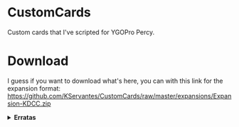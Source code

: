 # CustomCards
Custom cards that I've scripted for YGOPro Percy.

# Download
I guess if you want to download what's here, you can with this link for the expansion format:
https://github.com/KServantes/CustomCards/raw/master/expansions/Expansion-KDCC.zip

<details>
<summary> <b>Erratas</b> </summary>
<div>
  
10000020 | Slifer the Sky Dragon | 
> Requires 3 Tributes to Normal Summon (cannot be Normal Set). This cards' effects cannot be negated. This card's Normal Summon cannot be negated. When Normal Summoned, cards and effects cannot be activated. During the End Phase, if this card was Special Summoned except by a Divine monster effect: Send it to the Graveyard. Gains 1000 ATK and DEF for each card in your hand. If a monster(s) is Normal or Special Summoned to your opponent's field in Attack Position: That monster(s) loses 2000 ATK, then if its ATK has been reduced to 0 as a result, destroy it. You can only control 1 card whose original name is "Slifer the Sky Dragon" on the field.

10000000 | Obelisk the Tormentor | 
> Requires 3 Tributes to Normal Summon (cannot be Normal Set). This cards' effects cannot be negated. This card's Normal Summon cannot be negated. When Normal Summoned, cards and effects cannot be activated. Cannot be targeted by Spells, Traps, or card effects. During the End Phase, if this card was Special Summoned except by a Divine monster effect: Send it to the Graveyard. You can Tribute 2 monsters; destroy all monsters your opponent controls. This card cannot declare an attack the turn this effect is activated. You can only control 1 card whose original name is "Obelisk the Tormentor" on the field.

10000010 | The Winged Dragon of Ra | 
> Requires 3 Tributes to Normal Summon (cannot be Normal Set). This cards' effects cannot be negated. This card's Normal Summon cannot be negated. When Normal Summoned, other cards and effects cannot be activated. When this card is Normal Summoned: This card gains ATK/DEF equal to the original ATK/DEF of the Tributes. You can pay 1000 LP, then target 1 monster on the field; destroy that target. During either's player turn: you can discard "De-fusion"; gain LP equal to this card's original ATK, then make this card's original ATK and DEF 0. When this card is special summoned, you can pay LP so that you only have 100 left; this card original ATK and DEF become equal to the amount of LP paid. During the End Phase, if this card was Special Summoned except by a Divine monster effect: Send it to the Graveyard. You can only control 1 card whose original name is "The Winged Dragon of Ra" on the field.

10000080 | The Winged Dragon of ra - Sphere Mode | 
> Cannot be Special Summoned. Requires 3 Tributes from either side of the field to Normal Summon to that side of the field (cannot be Normal Set), then shift control to this card's owner during the End Phase of the next turn. Cannot attack. Your opponent cannot target this card for attacks or by card effects. You can Tribute this card; Special Summon 1 "The Winged Dragon of Ra" from your hand or Deck, and if you do, add 1 "De-fusion" from your Deck or GY.

10000090 | The Winged Dragon of ra - Immortal Phoenix | 
> Cannot be Normal Summoned/Set. Must be Special Summoned by its own effects, and cannot be Special Summoned by other ways. If "The Winged Dragon of Ra" is sent from the field to your Graveyard while this card is in your Graveyard: Special Summon this card. Cards and effects cannot be activated in response to this effect's activation. This card is unaffected by other cards' effects. You can pay 1000 LP; send 1 monster on the field to the Graveyard. Once per turn only, during the End Phase: Send this card to the Graveyard, and if you do, Special Summon 1 "The Winged Dragon of Ra - Sphere Mode" from your hand, Deck, or Graveyard, ignoring its Summoning conditions.
You can tribute 3 Divine monsters you control including 1 card with the original name "The Winged Dragon of Ra" from your side of the field: Special Summon this card from your hand: Send all other monsters on field to the Gy, until End Phase you can only summon monsters from Graveyard.

10000040 | Holactie the Creator of Light | 
> Cannot be Normal Summoned/Set. Can only be summoned after adding this card to the hand with "True Name". Must be Special Summoned (from your hand) by Tributing 3 monsters whose original names are "Slifer the Sky Dragon", "Obelisk the Tormentor", and "The Winged Dragon of Ra" while having "Mound of the Bound Creator" on the field. This card's Special Summon cannot be negated. The player that Special Summons this card wins the Duel. Once per Duel, you can discard this card to add 1 Divine-Beast type monster to your hand from your deck or graveyard except "The Winged Dragon of Ra - Sphere Mode".

74875003 | Ra's Disciple | 
> When this card is Summoned: You can Special Summon up to 2 other "Ra's Disciple" from your hand, Deck, and/or Graveyard. You can only use this effect of "Ra's Disciple" once per turn. Cannot be Tributed, except for its own effect.
Once per turn, you can Tribute Summon "Slifer the Sky Dragon", "Obelisk the Tormentor", or "The Winged Dragon of Ra" from your hand as an additional Normal summon. You cannot Special Summon monsters, except by the effect of "Ra's Disciple". If this card is destroyed by battle; destroy all other faceup "Ra's Disciple" you control.

21208154 | The Wicked Avatar | [Divine]
> Must first be Normal summoned. Requires 3 Tributes to Normal Summon or Set. Faceup Divine Fiend Type monsters you control cannot be destroyed by opponent Spell or Trap card effects. The ATK and DEF of this card are each 100 points higher than the highest face-up monster's ATK on the field (except "The Wicked Avatar"). You can only control 1 card whose original name is "The Wicked Avatar" on the field. Once per turn, during the End Phase, if this card was Special Summoned: Send it to the GY.

57793869 | The Wicked Eraser | [Divine]
> Must first be Normal summoned. Requires 3 Tributes to Normal Summon or Set. The ATK and DEF of this card are each equal to the number of cards your opponent controls x 1000. When this card is destroyed and sent to the Graveyard, destroy all cards on the field. Once per turn, during your Main Phase, you can destroy this card. During the End Phase, if this card was Special Summoned: Send it to the GY. 

62180201 | The Wicked Dreadroot | [Divine]
> Must first be Normal summoned. Requires 3 Tributes to Normal Summon or Set. Halve the ATK and DEF of all monsters on the field, except this card. Once per turn, during the End Phase, if this card was Special Summoned: Send it to the GY.

6007213 | Uria, Lord of Searing Flames | [Divine]
> Cannot be Normal Summoned/Set. Must be First Special Summoned (from your hand) by sending 3 Trap Cards you control to the Graveyard. This card gains 500 ATK for each Trap Card in your Graveyard. Once per turn: You can remove from play 1 Trap Card from your Graveyard; Target 1 Set Spell/Trap Card your opponent controls; destroy that target. Neither player can activate Spell/Trap Cards in response to this effect's activation. This card is unaffected by Trap Cards. 
While this card is in your graveyard you can discard 1 Trap Card; Special summon it (this effect can only be used once per turn). You can only control 1 card whose original name is "Uria, Lord of Searing Flames" on the field.

32491822 | Hamon, Lord of Striking Thunder | [Divine]
> Cannot be Normal Summoned/Set. Must be First Special Summoned (from your hand) by sending 3 Spell Cards you control to the Graveyard. If this card destroys an opponent's monster by battle and sends it to the Graveyard: Inflict 1000 damage to your opponent. While this card is in face-up Defense Position, monsters your opponent controls cannot target monsters for attacks, except this one. This card is unaffected by Spell Cards.
While this card is in your graveyard you can discard 1 Spell Card; Special summon it (this effect can only be used once per turn). You can only control 1 card whose original name is "Hamon, Lord of Striking Thunder" on the field.

69890967 | Raviel, Lord of Phantasms | [Divine]
> Cannot be Normal Summoned/Set. Must be First Special Summoned (from your hand) by Tributing 3 monsters. If your opponent Normal or Flip Summons a monster(s): You can Special Summon 1 "Phantasm Token" (Fiend-Type/DARK/Level 1/ATK 1000/DEF 1000) for each monster Summoned, but it cannot declare an attack. Once per turn: You can Tribute 1 monster; this card gains ATK equal to the original ATK of the Tributed monster until the end of this turn. This card's effects cannot be negated. 
While this card is in your graveyard you can tribute 2 monsters you control; Special summon it (this effect can only be used once per turn). You can only control 1 card whose original name is "Raviel, Lord of Phantasms" on the field. 

30604579 | Thor, Lord of the Aesir | [Divine] | 1 Tuner + 2+ non-Tuner monsters

67098114 | Loki, Lord of the Aesir | [Divine] | 1 Tuner + 2+ non-Tuner monsters 

93483212 | Odin, Father of the Aesir | [Divine] | 1 Tuner + 2+ non-Tuner monsters

269012 | Mound of the Bound Creator |
> Level 10 or higher monsters on the field cannot be targeted by card effects. If a Level 10 or higher monster on the field destroys a monster by battle and sends it to the Graveyard: The player who controlled the destroyed monster takes 1000 damage. When this card on the field is destroyed by a card effect and sent to the Graveyard: You can add 1 DIVINE monster from your Deck to your hand.

25833572 | Gate Guardian |
> Cannot be Normal Summoned/Set. Must first be Special Summoned (from your hand) by Tributing 1 "Sanga of the Thunder", "Kazejin", and "Suijin". This card cannot be destroyed by card effects. (Quick Effect) You can only use 1 of the following effects of "Gate Guardian" per turn, and only once that turn, during damage calculation, if this card attacks or is being attacked by an opponent monster: You can target that monster; 
● switch this card's attack with that target's ATK during damage calculation only. 
● return that target to the hand. 
● destroy that target and special summon 1 level 7 monster from our hand.

25955164 | Sanga of the Thunder |
> Once per turn during damage calculation, if this card attacks an opponent monster: You can target that monster; destroy that target and special summon 1 level 7 monster from our hand. If this card is in your graveyard: You can pay 1000 LP; add this card to your hand. (This effect of "Sanga of the Thunder" can only be used once per turn.)

62340868 | Kazejin |
> Once per turn during damage calculation, if this card attacks an opponent monster: You can target that monster; return that target to the hand (this is a Quick Effect). This card cannot be targeted by card effects.

98434877 | Suijin |
> Once per turn during damage calculation, if this card attacks an opponent monster: You can target that monster; switch this card's attack with that target's ATK during damage calculation only (this is a Quick Effect). This card cannot be destroyed by battle.

13331639 | Supreme King Z-ARC | 
> Must be Fusion Summoned first. If this card is Fusion Summoned: Destroy all cards your opponent controls. Cannot be destroyed by your opponent's card effects. Your opponent cannot target this card with card effects. When this card destroys an opponent's monster by battle: You can Special Summon 1 "Supreme King Dragon" monster from your Deck or Extra Deck. If this card in the Monster Zone is destroyed by battle or card effect: You can place this card in your Pendulum Zone.

22211622 | Supreme King Gate Infinity | 
> If you control a monster, you cannot Pendulum Summon except "Supreme king" monsters. This effect cannot be negated. If you took no damage because you used the Pendulum Effect of "Supreme King Gate Zero": You can gain LP equal to the original damage you would have taken.

96227613 | Supreme King Gate Zero | 
> If you control only "Supreme King" monsters, you take no damage. Once per turn, if you have "Supreme King Gate Infinity" in your other Pendulum Zone: You can destroy both cards in your Pendulum Zones, and if you do, add 1 "Polymerization" Spell Card or "Fusion" Spell Card from your Deck to your hand.

96733134 | Supreme King Dragon Odd-Eyes |
> You can Tribute 2 "Supreme King" monsters; Special Summon this card from your hand. If your Pendulum Monster battles an opponent's monster, any battle damage it inflicts to your opponent is doubled. During the Battle Phase (Quick Effect): You can Tribute this card; Special Summon up to 2 face-up "Supreme King Dragon" and/or "Supreme King Gate" Pendulum Monsters from your Extra Deck and/or GY in Defense Position, except "Supreme King Dragon Odd-Eyes".

70771599 | Supreme King Dragon Clear Wing |
> If a Synchro Monster is Synchro Summoned to your opponent's field while you control 2 "Supreme King" monsters, you can Special Summon this card (from your Extra Deck) by Tributing 2 faceup "Supreme King" monsters. (This Special Summon is treated as a Synchro Summon.) 
If this card is Synchro Summoned: You can negate all face-up monsters your opponent currently controls until End Phase. Once per turn, before damage calculation, if this card battles an opponent's monster: You can destroy that monster, and if you do, inflict damage to your opponent equal to the destroyed monster's original ATK. 
If this card is in your GY: You can Tribute 2 "Supreme King Dragon" monsters; Special Summon this card. During the Battle Phase (Quick Effect): You can return this card to the Extra Deck; Special Summon up to 2 "Supreme King Dragon" Pendulum Monsters from your Extra Deck in Defense Position.

43387895 | Supreme King Dragon Starving Venom |
> Can be Special Summoned by Tributing the above cards you control (in which case you do not use "Polymerization"). If a Fusion Monster is Summoned to your opponent's field ,you can Special Summon this card (from your Extra Deck) by Tributing 2 "Supreme King" monsters, and if u do the ①st effect of this card becomes quick effect for that turn only. (This Special Summon is treated as a Fusion Summon.) 
①: You can target 1 other monster on the field or in the GY; until the End Phase, this card's name becomes that monster's original name, and replace this effect with that monster's original effects (this effect can only be used once per turn), also for the rest of this turn, if your monster attacks a Defense Position monster, inflict piercing battle damage to your opponent and your opponent takes no damage from this cards' effects or attacks.
②: During the Battle Phase (Quick Effect): You can return this card to the Extra Deck; Special Summon up to 2 "Supreme King Dragon" Pendulum Monsters from your Extra Deck in Defense Position. 

42160203 | Supreme King Dragon Dark Rebellion |
> If an Xyz Monster is Summoned to your opponent's field, you can Xyz Summon this card using 2 level 4 "Supreme King" monsters. 
Once per turn, before damage calculation, if this card battles an opponent's monster: You can detach 1 material from this card; until the end of this turn, change the ATK of that face-up opponent's monster to 0, and if you do, this card gains ATK equal to the original ATK of that opponent's monster. During the Battle Phase (Quick Effect): You can return this card to the Extra Deck; Special Summon up to 2 "Supreme King Dragon" pendulum monsters from your Graveyard in Defense Position.

50954680 | Crystal Wing Synchro Dragon | 1 Wind Tuner + 1 non-Tuner "Clear Wing" monster
> When another monster's effect is activated (Quick Effect): You can negate the activation, and if you do, destroy that monster, and if you do that, this card gains ATK equal to the destroyed monster's original ATK until the end of this turn, you can only use this effect once per turn.
If this card battles an opponent's Level 5 or higher monster, during damage calculation: This card gains ATK equal to the current ATK of the opponent's monster it is battling during that damage calculation only.

58074177 | Odd-Eyes Wing Dragon | 1 Tuner + 1 non-Tuner "Clear Wing" monster
> (This card is always treated as a "Supreme King" card.)
If this card in the Monster Zone is destroyed: You can place this card in your Pendulum Zone. You can use either of the following effects of "Odd-Eyes Wing Dragon" per turn:
①: You can target 1 Effect Monster your opponent controls; it has its effects negated until the end of this turn.
②: During either player's Battle Phase, if this card was Synchro Summoned: You can destroy all Level 5 or higher monsters your opponent controls.

45014450 | Odd-Eyes Venom Dragon |
> (This card is always treated as a "Supreme King" card.)
Once per turn: You can target 1 face-up monster your opponent controls; until the End Phase, this card gains ATK equal to its ATK, and if it does, this card's name becomes that monster's original name, and replace this effect with that monster's original effects. If this card in the Monster Zone is destroyed: You can Special Summon 1 monster from your Pendulum Zone, and if you do, place this card in your Pendulum Zone.

45627618 | Odd-Eyes Rebellion Dragon |
> (This card is always treated as a "Supreme King" card.)
If you can Pendulum Summon Level 7, you can Pendulum Summon this face-up card in your Extra Deck. If this card is Xyz Summoned by using an Xyz Monster as a Material: You can Destroy as many Level 7 or lower monsters your opponent controls as possible, inflict 1000 damage to your opponent for each card destroyed. Once per turn during your BattlePhase(Quick Effect): You can detach 1 Xyz Material from this card; this card can make another attack. If this card in the Monster Zone is destroyed by battle or card effect: You can destroy as many cards in your Pendulum Zones as possible (min. 1), and if you do, place this card in your Pendulum Zone.

21770839 | Odd-Eyes Phantasma Dragon | 
> When there is a monster in your Pendulum Zone and an "Odd-Eyes" in your Extra Deck, you can Pendulum Summon this card regardless of your Pendulum Scales. If this card attacks an opponent's monster, during damage calculation: You can make that opponent's monster lose 1000 ATK for each face-up Pendulum Monster in your Extra Deck, during that damage calculation only. You can only use this monster effect of "Odd-Eyes Phantasma Dragon" once per turn.

1686814 | Ultimaya Tzolkin |
> (This card's original Level is always treated as 12.)
Cannot be Synchro Summoned. Must be Special Summoned (from your Extra Deck) by sending 2 Level 5 or higher monsters you control with the same Level to the Graveyard (1 Tuner and 1 non-Tuner), and cannot be Special Summoned by other ways. Once per turn, when a Spell/Trap Card(s) is Set on your side of the field (except during the Damage Step): You can Special Summon 1 "Signer Dragon" Monster from your Extra Deck. Cannot be targeted for attacks or by card effects, while you control another Synchro Monster.

9012916 | Black-Winged Dragon | 
> (This card is always treated as "Signer Dragon" and "Blackwing" card.)

68431965 | Shooting Riser Dragon |
> (This card is always treated as "Signer Dragon" and "Blackwing" card.)

44508094 | Stardust Dragon | 
> (This card is always treated as "Signer Dragon" card.)

73580471 | Black Rose Dragon | 
> (This card is always treated as "Signer Dragon" card.)

70902743 | Red Dragon Archfiend | 
> (This card is always treated as "Signer Dragon" card.)

25862681 | Ancient Fairy Dragon | 
> (This card is always treated as "Signer Dragon" card.)
You can Special Summon 1 Level 4 or lower monster from your hand, you can only use this effect of "Ancient Fairy Dragon" once per turn. You cannot conduct your Battle Phase the turn you activate this effect. You can destroy as many Field Spell Cards on the field as possible, then you can add 1 Field Spell Card from your Deck to your hand, you can only use this effect of "Ancient Fairy Dragon" once per turn. Each time a Field Spell Card is activated, gain 1000 Life Points immediately after it resolves.

2403771 | Power Tool Dragon | 
> (This card is always treated as "Signer Dragon" card.)

25165047 | Life Stream Dragon | 
> (This card is always treated as "Signer Dragon" card.)

65330383 | Knightmare Gryphon | 
> If this card is Link Summoned: You can discard 1 card, then target 1 card on the field; return it to the Deck, then, if this card was co-linked when this effect was activated, you can draw 1 card. You can only use this effect of "Knightmare Gryphon" once per turn. Special Summoned monsters on the field except "Knightmare Gryphon" cannot activate their effects except co-linked "Knightmare" monsters.

75452921 | Knightmare Cerberus | 
> If this card is Link Summoned: You can discard 1 card, then target 1 Special Summoned monster in your opponent's Main Monster Zone; destroy it, then, if this card was co-linked when this effect was activated, you can draw 1 card. You can only use this effect of "Knightmare Cerberus" once per turn. Co-linked monsters you control cannot be destroyed by battle.

38342335 | Knightmare Unicorn | 
> If this card is Link Summoned: You can discard 1 card, then target 1 Spell/Trap in your GY; Set it to your field, but it cannot be activated this turn, then, if this card was co-linked when this effect was activated, you can draw 1 card. You can only use this effect of "Knightmare Unicorn" once per turn. While any co-linked "Knightmare" monsters are on the field, for your normal draw in your Draw Phase, draw 1 card for each different card name among those co-linked "Knightmare" monsters, instead of drawing just 1 card.

39064822 | Knightmare Goblin | 
> If this card is Link Summoned during your turn: You can discard 2 card; if this card was co-linked when this effect was activated, you can draw 1 card, also, during your Main Phase this turn, you can Normal Summon 1 monster from your hand to your zone this card points to, in addition to your Normal Summon/Set. You can only apply this effect of "Knightmare Goblin" once per turn. Neither player can target co-linked "Knightmare" monsters you control with card effects.

2857636 | Knightmare Phoenix | 
> If this card is Link Summoned: You can discard 1 card, then target 1 Spell/Trap your opponent controls; destroy it, then, if this card was co-linked when this effect was activated, you can draw 1 card. You can only use this effect of "Knightmare Phoenix" once per turn.
Once per turn, while any co-linked "Knightmare" monsters are on the field pay 1500 LP for each different card name among those co-linked "Knightmare" monsters; Draw 1 card for each 1000 LP lost by this effect.

4168871 | Cards for Black Feathers | 
> Banish 1 "Blackwing" monster from your hand; draw 2 cards. You cannot Special Summon during the turn you activate this card except "Blackwing" monstes. You can only activate 1 "Cards for Black Feathers" per turn.

90809975 | Toadally Awesome |
> During the Standby Phase: You can detach 1 Xyz Material from this card; Special Summon 1 "Frog" monster from your Deck. During either player's turn, when your opponent activates a Spell/Trap Card, or monster effect: You can send 1 Aqua-Type monster from your hand or face-up from your field to the Graveyard; for the rest of the turn "Frog" monsters you control are unaffected by your opponent card's effects until End Phase, this effect can only be used once per turn. If this card is sent to the Graveyard: You can target 1 WATER monster in your Graveyard; add it to your hand.

5043010 | Firewall Dragon | 
> Once while face-up on the field (Quick Effect): You can target monsters on the field and/or GY up to the number of monsters co-linked to this card; return them to the hand, you can only use this effect of "Firewall Dragon" once per turn. If a monster this card points to is destroyed by battle or sent to the GY: You can Send 1 card from your hand to GY; Special Summon 1 monster from your hand.

30539496 | True King Lithosagym, the Disaster |
> If this card is in your hand: You can destroy 2 other monsters in your hand and/or face-up on your field, including an EARTH monster, and if you do, Special Summon this card, and if you do that, and both destroyed monsters were EARTH, you can also look at your opponent's Extra Deck and target up to 2 monsters with different names; cards with those name, and their effects, cannot be used. If this card is destroyed by card effect: You can Special Summon 1 non-EARTH Wyrm-Type monster from your Graveyard. You can only use each effect of "True King Lithosagym, the Disaster" once per turn.

88581108 | True King of All Calamities |
> During either player's turn: You can only use 1 of the following effects of "True King of All Calamities" per turn, and only once that turn; You can detach 1 Xyz Material from this card and declare 1 Attribute and until end phase:
①: This turn, all face-up monsters on the field become that Attribute.
②: All monsters in your opponent's possession with that Attribute cannot activate their effects. 
Monsters that "True Draco" and "True King" monsters in your hand would destroy with their effects can be chosen from your opponent's field.

| Every solemn |
92512625 
84749824 
41420027 
40605147 
> →[activation] During your next turn, all the damage your opponent takes becomes 0.

52653092 | Number S0: Utopic ZEXAL | 
> You can also Xyz Summon this card by discarding 1 "Rank-Up-Magic" Normal Spell Card, then using a "Utopia" monster you control as the Xyz Material. (Transfer its Xyz Materials to this card.) This card's Xyz Summon cannot be negated. When Xyz Summoned, your opponent's cards and effects cannot be activated and this card's gains ATK and DEF equal to the rank of the material used for its summon x500.
This card gains 500 ATK for each Xyz Material attached to it.
Once per turn when your opponent activates a card effect (Quick Effect): You can detach 2 Xyz Material from this card; this card is unaffected by your opponent's card effects for the rest of this turn.

56832966 | Number S39: Utopia the Lightning |
> You can also Xyz Summon this card by using a Rank 4 "Utopia" monster you control as material. (Transfer its Xyz Materials to this card.) Cannot be used as material for an Xyz Summon. If this card battles, your opponent cannot activate cards or effects until the end of the Damage Step. Once per Chain, during damage calculation, if this card battles an opponent's monster while this card has a "Utopia" Xyz Monster as material (Quick Effect): You can detach 2 materials from this card; this card's ATK becomes 5000 during that damage calculation only. (Cannot declare an attack while you control other monsters except "Number" or Token monsters.)

83531441 | Dante, Traveler of the Burning Abyss | 2 Level 3 Fiend type monsters

74586817 | PSY-Framelord Omega | 1 PSY-Frame Tuner + 1+ non-Tuner Psychic type monsters

30100551 | Minerva, the Exalted Lightsworn | 2 Level 4 "Lightsworn" monsters

29587993 | Mist Valley Apex Avian |
> [+] Cannot be pendulum summoned.

21076084 | Trickstar Reincarnation |
> Banish your entire hand, and if you do, draw the same number of cards then your opponent takes 200 damage for each card banished by this effect. You can banish this card from your GY, then target 1 "Trickstar" monster in your GY; Special Summon it.

76794549 | Astrograph Sorcerer |
> If card(s) you control is destroyed by battle or card effect: You can Special Summon this card from your hand, then you can choose 1 Magician or Supreme King monster in the Graveyard, Extra Deck, or that is banished, and that was destroyed this turn, and add 1 monster with the same name from your Deck to your hand. 
You can banish this card you control, plus 4 monsters from your hand, field, and/or Graveyard (1 each with "Pendulum Dragon", "Xyz Dragon", "Synchro Dragon", and "Fusion Dragon" in their names); Special Summon 1 "Supreme King Z-ARC" from your Extra Deck. (This is treated as a Fusion Summon.)

52687916 | Trishula, Dragon of the Ice Barrier |
> 1 Tuner + 2+ non-Tuner monsters
When this card is Synchro Summoned: You can banish up to 1 card each from your opponent's hand, field, and GY. (The card in the hand is chosen at random.) You can only use this effect of "Trishula, Dragon of the Ice Barrier" once per turn.

44665365 | Herald of Perfection |
> You can Ritual Summon this card with "Dawn of the Herald". During either player's turn, when your opponent activates a Spell Card, Trap Card, or monster effect: You can send the same type of card(Spell Card, Trap Card, or monster) from your hand to the Graveyard; negate the activation.

38179121 | Double Evolution Pill | 
> Banish 1 Dinosaur monster and 1 non-Dinosaur monster from your hand and/or Field; Special Summon 1 Level 7 or higher Dinosaur monster from your hand or Deck, ignoring its Summoning conditions. You can only activate 1 "Double Evolution Pill" per turn.

18940556 | Ultimate conductor Tyranno | 
> Cannot be Normal Summoned/Set. Must first be Special Summoned (from your hand) by banishing 2 Dinosaur-Type monsters from your Graveyard. Once per turn, during either player's Main Phase: You can destroy 1 monster in your hand or field, and if you do, change all face-up monsters your opponent controls to face-down Defense Position. This card can attack all monsters your opponent controls, once each. 

24224830 | Called by the Grave |
> Each player target 1 monster in their opponent's GY; banish those targets, and if you do, until the end of the next turn, their effects are negated, as well as the activated effects and effects on the field of monsters with the same original name.

82732705 | Skill Drain |
> Activate by paying 1000 Life Points. Declare a number from 1 to 12; The effects of all face-up monsters with the same Level/Rank/Link Rating as the selected value on the field are negated while those monsters are face-up on the field (but their effects can still be activated).

24094258 | Heavymetalfoes Electrumite |
> If this card is Link Summoned: You can add 1 Pendulum Monster from your Deck to your Extra Deck face-up. Once per turn: You can target 1 other face-up "Metalfoes" card you control; destroy it, then add 1 face-up Pendulum Monster from your Extra Deck to your hand. If a card(s) in your Pendulum Zone leaves the field: Draw 1 card. You can only use this effect of "Heavymetalfoes Electrumite" once per turn.

53804307 | Blaster, Dragon Ruler of Infernos |
> If this card is in your hand or Graveyard: You can banish a total of 2 FIRE and/or Dragon-Type monsters from your hand and/or Graveyard, except this card; Special Summon this card. During your opponent's End Phase, if this card was Special Summoned: Return it to the hand. You can discard this card and 1 FIRE monster to the Graveyard, then target 1 card on the field; destroy that target. If this card is banished: You can add 1 FIRE Dragon-Type monster from your Deck to your hand. You can only use 1 "Blaster, Dragon Ruler of Infernos" effect per turn, and only once that turn.
Cannot be used as a Material for a Tribute, Synchro, Xyz Summon, Fusion or Link Summon except for a Dragon-Type monster.

26400609 | Tidal, Dragon Ruler of Waterfalls |
> If this card is in your hand or Graveyard: You can banish a total of 2 WATER and/or Dragon-Type monsters from your hand and/or Graveyard, except this card; Special Summon this card. During your opponent's End Phase, if this card was Special Summoned: Return it to the hand. You can discard this card and 1 WATER monster to the Graveyard; send 1 "Dragon Ruler" monster from your Deck to the Graveyard. If this card is banished: You can add 1 WATER Dragon-Type monster from your Deck to your hand. You can only use 1 "Tidal, Dragon Ruler of Waterfalls" effect per turn, and only once that turn.
Cannot be used as a Material for a Tribute, Synchro, Xyz Summon, Fusion or Link Summon except for a Dragon-Type monster.

90411554 | Redox, Dragon Ruler of Boulders |
> If this card is in your hand or Graveyard: You can banish a total of 2 EARTH and/or Dragon-Type monsters from your hand and/or Graveyard, except this card; Special Summon this card. During your opponent's End Phase, if this card was Special Summoned: Return it to the hand. You can discard this card and 1 EARTH monster to the Graveyard, then target 1 "Dragon Ruler" monster in your Graveyard; Special Summon that target. If this card is banished: You can add 1 EARTH Dragon-Type monster from your Deck to your hand. You can only use 1 "Redox, Dragon Ruler of Boulders" effect per turn, and only once that turn.
Cannot be used as a Material for a Tribute, Synchro, Xyz Summon, Fusion or Link Summon except for a Dragon-Type monster.

89399912 | Tempest, Dragon Ruler of Storms |
> If this card is in your hand or Graveyard: You can banish a total of 2 WIND and/or Dragon-Type monsters from your hand and/or Graveyard, except this card; Special Summon this card. During your opponent's End Phase, if this card was Special Summoned: Return it to the hand. You can discard this card and 1 WIND monster to the Graveyard; add 1 "Dragon Ruler" monster from your Deck to your hand. If this card is banished: You can add 1 WIND Dragon-Type monster from your Deck to your hand. You can only use 1 "Tempest, Dragon Ruler of Storms" effect per turn, and only once that turn.
Cannot be used as a Material for a Tribute, Synchro, Xyz Summon, Fusion or Link Summon except for a Dragon-Type monster.

31833038 | Borreload Dragon |
> Neither player can target this card with monster effects. Once per turn (Quick Effect): You can target 1 face-up monster on the field; it loses 500 ATK/DEF. Your opponent cannot activate cards or effects in response to this effect's activation. At the start of the Damage Step, if this card attacks an opponent's monster: You can target that opponent's monster; take control of it and place in a zone this card points to, but send it to the GY during the End Phase.

85289965 | Borrelsword Dragon |
> Cannot be destroyed by battle. Once per turn (Quick Effect): You can target 1 Attack Position monster; change it to Defense Position, also, this card can make a second attack during each Battle Phase this turn and if you do all battle damage your opponent takes is halved until end phase. Your opponent cannot activate cards or effects in response to this effect's activation. Once per turn, when this card declares an attack on a face-up monster: You can activate this effect; until the end of this turn, this card gains ATK equal to half that monster's current ATK.

15291624 | Thunder Dragon Colossus |
> Must be either Fusion Summoned, or Special Summoned during the turn a Thunder monster's effect was activated in the hand, by Tributing 1 Thunder Effect non-Fusion Monster (in which case you do not use "Polymerization"). Once per turn: You can target 1 of your "Thunder Dragon" monsters that is banished or is in GY add that target to the hand. If this card would be destroyed by battle or card effect, you can banish 1 Thunder monster from your GY instead.

24508238 | D.D. Crow |
> (Quick Effect): During your main phase: you can discard this card to the GY, then target 1 card in your opponent's GY; banish that target.

15397015 | Inspector Boarder |
> Cannot be Normal or Special Summoned if you control a monster. Neither player can activate monster effects.

72634965 | Vanity's Ruler |
> This card cannot be Special Summoned. While this card is the only monster you control, your opponent cannot Special Summon monsters.

47084486 | Vanity's Fiend |
> Cannot be Special Summoned. While this card is the only monster you control, neither player can Special Summon monsters.

58481572 | Masked HERO Dark Law |
> Must be Special Summoned by "Mask Change". Any card sent to your opponent's GY is banished instead. Once per turn, if your opponent adds a card(s) from their Deck to their hand (except during the Draw Phase or the Damage Step): You can banish 1 random card from both side of the fields.

10045474 | Infinite Impermanence |
> Discarding 1 other card except "Infinite Impermanence" to activate. If you control no cards, you can activate this card from your hand. Target 1 face-up monster your opponent controls; negate its effects (until the end of this turn), then, if this card was Set before activation and is on the field at resolution, for the rest of this turn all other Spell/Trap effects in this column are negated.

14558127 | Ash Blossom & Joyous Spring |
> When a card or effect is activated that includes any of these effects (Quick Effect): You can discard this card and send 1 other card from your hand to GY; negate that effect.
● Add a card from the Deck to the hand.
● Special Summon from the Deck. 
● Send a card from the Deck to the GY.
You can only use this effect of "Ash Blossom & Joyous Spring" once per turn.

59438930 | Ghost Ogre & Snow Rabbit |
> When a monster on the field activates its effect, or when a Spell/Trap that is already face-up on the field activates its effect (Quick Effect): You can send 2 cards from your hand or field including this card to the GY; destroy that card on the field. You can only use this effect of "Ghost Ogre & Snow Rabbit" once per turn.

62015408 | Ghost Reaper & Winter Cherries |
> If your opponent controls more monsters than you do (Quick Effect): You can discard this card; reveal 1 card in your Extra Deck, then look at your opponent's Extra Deck, also banish all cards in both Extra Decks with the same name as that revealed card. You can only use this effect of "Ghost Reaper & Winter Cherries" once per turn.

73642296 | Ghost Belle & Haunted Mansion |
> When a card or effect is activated that includes any of these effects (Quick Effect):  You can discard this card and send 1 other card from your hand to GY; negate that activation.
● Add a card(s) from the GY to the hand, Deck, and/or Extra Deck.
● Special Summon a Monster Card(s) from the GY.
● Banish a card(s) from the GY.
You can only use this effect of "Ghost Belle & Haunted Mansion" once per turn.

63845230 | Eater of Millions |
> Cannot be Normal Summoned/Set. Must be Special Summoned (from your hand) by banishing 5 or more cards from your hand, field, and/or Extra Deck, face-down. This card gains 200 ATK/DEF for each face-down banished card. This card cannot be Tributed, nor used as material for a Fusion, Synchro, or Xyz Summon.

55063751 | Gameciel, the Sea Turtle Kaiju |
> You can Special Summon this card (from your hand) to your opponent's field in Attack Position, by Tributing 1 monster they control. If your opponent controls a "Kaiju" monster, you can Special Summon this card (from your hand) in Attack Position. You can only control 1 "Kaiju" monster. When your opponent activates a Spell or Trap card effect (Quick Effect): You can remove 2 Kaiju Counters from anywhere on the field; negate the activation, and if you do, banish that card.

61665245 | Summon Sorceress |
> If this card is Link Summoned: You can Special Summon 1 Dragon or Spellcaster from your hand in Defense Position, to your opponent's zone this card points to. You can target 1 face-up monster this card points to; Special Summon 1 Dragon or Spellcaster type monster from your Deck with the same Type as that monster from your Deck in Defense Position, with the same Type as that monster, to a zone this card points to, but negate its effects. You can only use this effect of "Summon Sorceress" once per turn.

59537380 | Agarpain the Guardragon |
> You can only Special Summon "Agarpain the Guardragon(s)" once per turn. You cannot Special Summon monsters, except Dragon monsters. During your Main Phase: You can Special Summon 1 Link Dragon monster from your Extra Deck to the Extra Monster Zone or your zone, 2 or more Link Monsters point to. You can only use this effect of "Agarpain the Guardragon" once per turn.

59934749 | Isolde, Two Tales of the Noble Knights | 2 "Noble Knights" monsters

50588353 | Crystron Needlefiber | 2 monsters, including at least 1 Tuner and 1 "Crystron" monster

55623480 | Fairy Tail - Snow |
> If this card is Normal or Special Summoned: You can target 1 face-up monster your opponent controls; change it to face-down Defense Position. If this card is in your GY (Quick Effect): You can banish 7 other cards from your hand or field; Special Summon this card.

52352005 | XX-Saber Gottoms |
> You can Tribute 2 "X-Saber" monster to discard 1 random card from your opponent's hand.

80117527 | Number 11: Big Eye |
> You can detach 1 material from this card, then target 1 monster your opponent controls; take control of that monster,this effect of "Number 11: Big Eye" can only be used once per turn. This card cannot attack the turn this effect is activated.

10443957 | Cyber Dragon Infinity |
> Once per turn, you can also Xyz Summon "Cyber Dragon Infinity" by using "Cyber Dragon Nova" you control as material. (Transfer its materials to this card.) Gains 200 ATK for each material attached to it. Once per turn: You can target 1 face-up Attack Position monster on the field; attach it to this card as a face-up material. Once per turn, when a card or effect is activated (Quick Effect): You can detach 1 material from this card; negate the activation, and if you do, destroy it. You can only control 1 card whose original name is "Cyber Dragon Infinity" on the field.

33198837 | Naturia Beast | 1 "Naturia" Tuner + 1 or more non-Tuner "Naturia" monsters 

2956282 | Naturia Barkion |  1 "Naturia" Tuner + 1 or more non-Tuner "Naturia" monsters 

23440231 | Infernoid Devyaty |
> Cannot be Normal Summoned/Set. Must be Special Summoned (from your hand or GY) by banishing 3 "Infernoid" monsters from your hand or GY while the total Levels and Ranks of all Effect Monsters you control are 8 or lower. When this card is Special Summoned: You can destroy all Spells and Traps on the field, except "Void" cards. Once per turn, when another monster's effect is activated (Quick Effect): You can Tribute 2 monsters except "Infernoid Devyaty"; negate the activation, and if you do, banish that card.

14799437 | Infernoid Onuncu |
> Cannot be Normal Summoned/Set. Must be Special Summoned (from your hand or Graveyard) by banishing 3 "Infernoid" monsters from your hand or Graveyard while the total Levels and Ranks of all Effect Monsters you control are 8 or lower, and cannot be Special Summoned by other ways. When this card is Special Summoned: You can destroy all other monsters on the field. Once per turn, during either player's turn, when a Spell/Trap Card or effect is activated: You can Tribute 2 monsters except "Infernoid Onuncu"; negate the activation, and if you do, banish that card.


### All Danger

16209941 | Danger! Chupacabra! | 
26302107 | Danger! Dogman! | 
43316238 | Danger! Bigfoot! | 
43694650 | Danger!? Jackalope? | 
52350806 | Danger! Mothman! | 
70711847 | Danger! Nessie! | 
90807199 | Danger! Thunderbird! | 
99745551 | Danger!? Tsuchinoko? | 

> Then, if the discarded card was not:
①: "X", Special Summon 1 "X" from your hand, and if you do, draw 1 card.
②: a "Danger!" monster; Send 1 random card from your hand to GY.

4423206 | M-X-Saber Invoker | 2 Level 3 "X-Saber" monsters

5008836 | Exodia, Master of The Guard |
> Cannot be Special Summoned. You can Tribute 5 monsters to Tribute Summon (but not Set) this card. This card's ATK/DEF becomes the combined original ATK/DEF of the Tributed monsters; each "Forbidden One" is considered 1000 ATK/DEF. If this card is Summoned by tributing 5 different "Forbidden One" cards destroys a Dark monster that is owned by your opponent by battle, you win the Duel.
```
</div>
</details>
